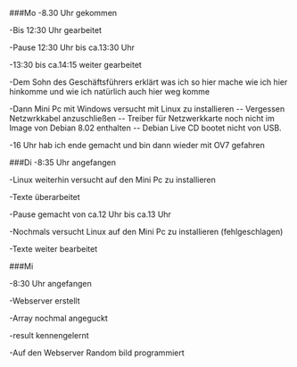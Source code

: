 ###Mo
-8.30 Uhr gekommen

-Bis 12:30 Uhr gearbeitet 

-Pause 12:30 Uhr bis ca.13:30 Uhr 

-13:30 bis ca.14:15 weiter gearbeitet

-Dem Sohn des Geschäftsführers erklärt was ich so hier mache wie ich hier hinkomme und wie ich natürlich auch hier weg komme

-Dann Mini Pc mit Windows versucht mit Linux zu installieren
-- Vergessen Netzwrkkabel anzuschließen
-- Treiber für Netzwerkkarte noch nicht im Image von Debian 8.02 enthalten
-- Debian Live CD bootet nicht von USB. 

-16 Uhr hab ich ende gemacht und bin dann wieder mit OV7 gefahren
 
###Di
-8:35 Uhr angefangen 

-Linux weiterhin versucht auf den Mini Pc zu installieren

-Texte überarbeitet

-Pause gemacht von ca.12 Uhr bis ca.13 Uhr

-Nochmals versucht Linux auf den Mini Pc zu installieren (fehlgeschlagen)

-Texte weiter bearbeitet

###Mi

-8:30 Uhr angefangen

-Webserver erstellt

-Array nochmal angeguckt

-result kennengelernt

-Auf den Webserver Random bild programmiert
